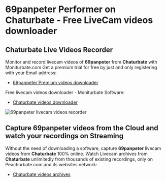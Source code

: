 # 69panpeter Performer on Chaturbate - Free LiveCam videos downloader

## Chaturbate Live Videos Recorder

Monitor and record livecam videos of **69panpeter** from **Chaturbate** with Moniturbate.com
Get a premium trial for free by just and only registering with your Email address:
* [69panpeter Premium videos downloader](https://moniturbate.com/request-demo-licence-key.html)

Free livecam videos downloader - Moniturbate Software:
* [Chaturbate videos downloader](https://moniturbate.com/moniturbate-download-software.html)

![69panpeter livecam videos recorder](https://peachurnet.com/templates/moniturbate-software.png)


## Capture 69panpeter videos from the Cloud and watch your recordings on Streaming

Without the need of downloading a software, capture **69panpeter** livecam videos from **Chaturbate** 100% online.
Watch Livecam archives from **Chaturbate** unlimitedly from thousands of existing recordings, only on Peachurbate.com and its websites network:
* [Chaturbate videos archives](https://peachurnet.com/)